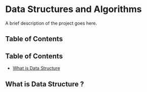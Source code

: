 # Data Structures and Algorithms

A brief description of the project goes here.

## Table of Contents
## Table of Contents
- [What is Data Structure](#what-is-data-structure)

## What is Data Structure ?
